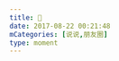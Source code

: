 ```yaml
---
title: 🌊
date: 2017-08-22 00:21:48
mCategories: [说说,朋友圈]
type: moment
---
```


<div id="pics-20170822002148"></div>

<script>
var data = [
    {"link": "2017-08-22_000010.jpeg", "type": "shuoshuo"},
    {"link": "2017-08-22_000012.jpeg", "type": "shuoshuo"}
];
picsRender(data, "pics-20170822002148");
</script>
